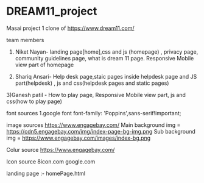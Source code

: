 # DREAM11_project
Masai project 1 clone of https://www.dream11.com/

team members

1) Niket Nayan- landing page[home],css and js (homepage) , privacy page, community guidelines page, what is dream 11 page. Responsive Mobile view part of homepage

2) Shariq Ansari- Help desk page,staic pages inside helpdesk page and JS part(helpdesk) , js and css(helpdesk pages and static pages) 

3)Ganesh patil - How to play page, Responsive Mobile view part, js and css(how to play page) 

font sources 1.google font font-family: 'Poppins',sans-serif!important;

image sources https://www.engagebay.com/ Main background img = https://cdn5.engagebay.com/img/index-page-bg-img.png Sub background img = https://www.engagebay.com/images/index-bg.png

Colur source https://www.engagebay.com/

Icon source 8icon.com google.com

landing page :- homePage.html
